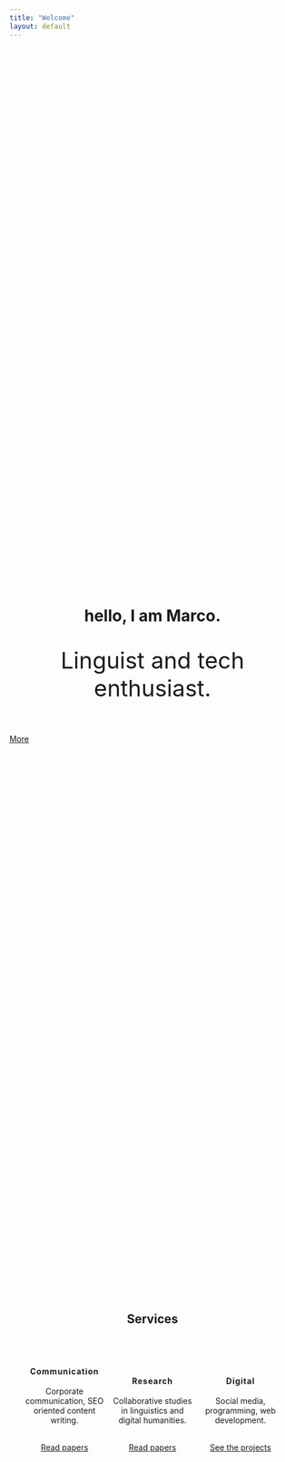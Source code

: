 ```yaml
---
title: "Welcome"
layout: default
---
```

<style>
	.u-t--c{
		text-align: center 
	}
	.u-display--in{
		display: inline-block;
		width:auto;
		max-width: 30%;
	}
</style> 
<header class="grid-item u-t--c" style="margin-top:25vh">
  <h1 class="nav-item--page t-heading t-brandColor" style=" line-height:1">hello, I am Marco.</h1>
  <p style="font-size:2.5rem;">Linguist and tech enthusiast.</p>
</header>

<div class="grid-item">
  <a class="btn btn--block btn-primary-outline" href="#continue"><span>More</span></a>
</div>

<section class="grid item u-t--c" style="margin-top:25vh">
	<h2 class="nav-item--page t-heading t-brandColor">Services</h2>
	<br><br>
	<div class="u-display--in u-t--c grid-item">
		<i class="fa fa-bullhorn nav-item--page link" style="font-size:6rem"></i>
		<h4 class="link" style="letter-spacing:1px">Communication</h4>
		<p class="nav-item--page link t-heading">
  			<span class="list">Corporate communication, SEO oriented content writing.</span>
  		</p><br>
  		<a class="btn btn--block btn-secundary--outline" href="#continue">Read papers</a>
	</div>
	<div class="u-display--in u-t--c grid-item">
		<i class="fa fa-bar-chart nav-item--page link" style="font-size:6rem"></i>
		<h4 class="link" style="letter-spacing:1px">Research</h4>
		<p class="nav-item--page link t-heading">
  			<span class="list">Collaborative studies in linguistics and digital humanities.</span>
  		</p><br>
  		<a class="btn btn--block btn-secundary--outline" href="#continue">Read papers</a>
	</div>
	<div class="u-display--in u-t--c grid-item">
		<i class="fa fa-desktop nav-item--page link" style="font-size:6rem"></i>
		<h4 class="link" style="letter-spacing:1px">Digital</h4>
		<p class="nav-item--page link t-heading">
  			<span class="list">Social media, programming, web development.</span>
  		</p><br>
  		<a class="btn btn--block btn-secundary--outline" href="#continue">See the projects</a>
	</div>
</section>